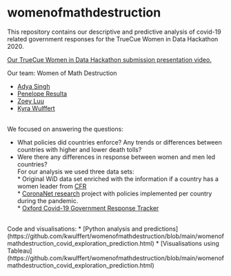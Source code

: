 # womenofmathdestruction

This repository contains our descriptive and predictive analysis of covid-19 related government responses for the TrueCue Women in Data Hackathon 2020.

[Our TrueCue Women in Data Hackathon submission presentation video.](https://vimeo.com/473112297)

Our team: Women of Math Destruction
* [Adya Singh](https://www.linkedin.com/in/adya-singh/)
* [Penelope Resulta](https://www.linkedin.com/in/penelope-dawn-resulta-1704833b/)
* [Zoey Luu](https://www.linkedin.com/in/zoey-luu-9b069a144/)
* [Kyra Wulffert](https://www.linkedin.com/in/kyrawulffert/)

<br>We focused on answering the questions:
* What policies did countries enforce? Any trends or differences between countries with higher and lower death tolls?
* Were there any differences in response between women and men led countries?
<br>For our analysis we used three data sets:
<br>* Original WiD data set enriched with the information if a country has a women leader from [CFR](https://www.cfr.org/article/womens-power-index)
<br>* [CoronaNet research](https://www.coronanet-project.org/index.html) project with policies implemented per country during the pandemic.
<br>* [Oxford Covid-19 Government Response Tracker](https://github.com/OxCGRT)
<br>
Code and visualisations:
* [Python analysis and predictions](https://github.com/kwulffert/womenofmathdestruction/blob/main/womenofmathdestruction_covid_exploration_prediction.html)
* [Visualisations using Tableau](https://github.com/kwulffert/womenofmathdestruction/blob/main/womenofmathdestruction_covid_exploration_prediction.html)



